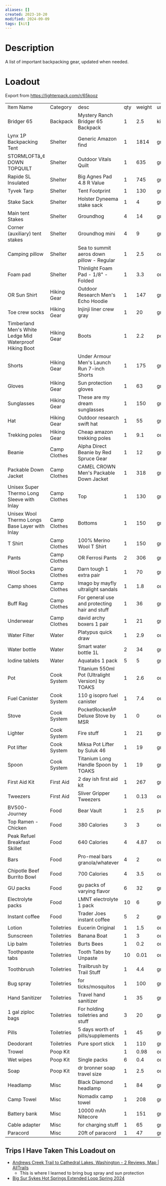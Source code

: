 ```yaml
---
aliases: []
created: 2023-10-20
modified: 2024-09-09
tags: [kit]
---
```


# Description

A list of important backpacking gear, updated when needed. 

# Loadout

Export from https://lighterpack.com/r/65kooz

|   |   |   |   |   |   |   |   |   |   |
|---|---|---|---|---|---|---|---|---|---|
|Item Name|Category|desc|qty|weight|unit|url|price|worn|consumable|
|Bridger 65|Backpack|Mystery Ranch Bridger 65 Backpack|1|2.5|kilogram|https://www.mysteryranch.com/bridger-65-pack?avad=294485_f379e1bd1&utm_source=avantlink&utm_campaign=235353&utm_medium=cl&utm_content=NA&utm_campaign=in4adventure.com|375|||
|Lynx 1P Backpacking Tent|Shelter|Generic Amazon find|1|1814|gram|https://www.amazon.com/Clostnature-1-Person-Tent-Backpacking-Ultralight/dp/B0893QB42Z/ref=sr_1_1_sspa?crid=1SHTHABXVVKKV&dib=eyJ2IjoiMSJ9.3DJVXsY4LjLIxeZdQYGJ9m4Jq2hxn5UXVssCmVfyypN7P91A2A1hAYyH_BCnJgKcbY_eBPudKF5rNFlt-vmXnlRUxBRcrPLCICkdVRaxe0GHSxJu6gKzw87zE6VGzLqO5ZnfobdxqgIrc_LzP5x_yDEzlKVhkTlP8bXrEEVBDtDdw967Fx5SdYBU9IwsH96Xqkgna85TX8HOrBQsvXFd3C29gkTejxKlvfw03hU6L98.7yYhU1DLExklFBmXgTNzjhUBFsQA5qtWaWIVuoWqksk&dib_tag=se&keywords=lynx+1P+backpacking+tent&qid=1708543431&sprefix=lynx+1p+backpacking+tent%2Caps%2C130&sr=8-1-spons&sp_csd=d2lkZ2V0TmFtZT1zcF9hdGY&psc=1|80|||
|STORMLOFTâ„¢ DOWN TOPQUILT|Shelter|Outdoor Vitals Quilt|1|635|gram|https://outdoorvitals.com/products/update-stormloft-0-30-f-down-topquilt-sleeping-bag?variant=39299979345981|300|||
|Rapide SL Insulated|Shelter|Big Agnes Pad 4.8 R Value|1|745|gram|https://www.bigagnes.com/products/rapide-sl-insulated?variant=44119833444601|200|||
|Tyvek Tarp|Shelter|Tent Footprint|1|130|gram|https://www.amazon.com/Ultralight-Footprint-Grommeted-Corners-Backpacking/dp/B088TX5H62/ref=sr_1_3?keywords=tyvek+tent+footprint&qid=1652917736&sprefix=tyvek+tent+%2Caps%2C149&sr=8-3|25|||
|Stake Sack|Shelter|Holster Dyneema stake sack|1|4|gram|https://www.garagegrowngear.com/products/holster-stake-sack-s-by-allmansright?_pos=1&_sid=259f2d37f&_ss=r|20|||
|Main tent Stakes|Shelter|Groundhog|4|14|gram|https://www.garagegrowngear.com/products/groundhog-tent-stakes-by-msr?_pos=1&_sid=f99b44b3f&_ss=r&variant=44828958884027|4.95|||
|Corner (auxiliary) tent stakes|Shelter|Groundhog mini|4|9|gram|https://www.garagegrowngear.com/products/groundhog-tent-stakes-by-msr?variant=44828958851259|4.5|||
|Camping pillow|Shelter|Sea to summit aeros down pillow - Regular|1|2.5|ounce|https://www.amazon.com/Sea-Summit-Aeros-Pillow-Regular/dp/B07NS9L7CC/ref=sr_1_2_sspa?crid=3FSI5DY8WUDXT&dib=eyJ2IjoiMSJ9.6rZzwHO46Y8VAqSiQN1SL2oIMkHf2MeOCaTKUcuz2pkkABnmPK3RTb884nLlQ7nEb2EJK2gpJurx_TZTAI0Z5LnPgv7Y_oWgd5BOU_PBKfYe9soLecoSXxGR6nv4ztHJBU1kbREXDCR_o_0CuG1h8Rxs4lUXsR3NtP0iMIL2awS4tMOKrJ32j3HaVHTyWT1nC1M1f5mm_NUKAeMLYblSpXFGk_wq3yLTMzTBm3z8KkdLxz979bTKV7EEjQkefGSPpsjMt0NU9qIv2M3VtoZlCt1ABPZ_8unNUM46a8oX0ZI.9g9ZZEDjlW_J9yzXsr2O2InzrkNm1bK3521CjBbqCaM&dib_tag=se&keywords=aeros%2Bdown%2Bpillow&qid=1721927204&s=sporting-goods&sprefix=aeros%2Bdown%2Bpillo%2Csporting%2C158&sr=1-2-spons&sp_csd=d2lkZ2V0TmFtZT1zcF9hdGY&th=1&psc=1|59.99|||
|Foam pad|Shelter|Thinlight Foam Pad - 1/8" - Folded|1|3.3|ounce|https://www.gossamergear.com/products/thinlight-foam-pad?srsltid=AfmBOootwRjc8Cl9kNOcD8pCpNMB6m6O2L72P6lgVyL25_XQNbZqnDaC|22|||
|OR Sun Shirt|Hiking Gear|Outdoor Research Men's Echo Hoodie|1|147|gram|https://www.outdoorresearch.com/products/mens-echo-hoodie-287625?srsltid=AfmBOor3wGDycAAXsPRySqXbgoFpeoi21BQAyNOS-srw92IMYeo5VcIf|75|Worn||
|Toe crew socks|Hiking Gear|Injinji liner crew gray|1|20|gram|https://www.injinji.com/liner-crew.html|12|Worn||
|Timberland Men's White Ledge Mid Waterproof Hiking Boot|Hiking Gear|Boots|1|2.2|pound|https://www.amazon.com/gp/product/B005MI8K34/ref=ppx_yo_dt_b_asin_title_o00_s00?ie=UTF8&psc=1|94.95|Worn||
|Shorts|Hiking Gear|Under Armour Men's Launch Run 7-inch Shorts|1|175|gram|https://www.amazon.com/Under-Armour-Standard-Launch-Reflective/dp/B0C12XJ159/ref=sr_1_6?crid=2TK66IZ3S3Z9O&dib=eyJ2IjoiMSJ9.G5wO-0NiMgLUekUTWfpC3GRPZ5tLQ1VXI7fMHNCq25NxzpyMe_OstHS5kWTCmZ_gqAtZRWtzy1TfbJAThp30t0xBXQc2s3rU9QbZCRqxta-Qr-2doRrReO99KlDt-Xtv8s4t9YHqA-AP1wVydTn_FIrmZE9Wc_Tpb4jzicL7CFqG8xo_CTzTE4O7yvF6VQ0lah2pbIT8ho63MCrYTZHbVKIh-qgkjc5z2tPZd5XdKY8rxsbbz2G9CsTEoEPih6SlOLmcBYi50aNLUIcMBJj-W3fkO2Tckqf11zzBvGrYEVU.B5rxeVfa5RG6wtiSdFSft_4-oP0cqMLpOMMkVuemmzU&dib_tag=se&keywords=under+amour+shorts&qid=1721924558&sprefix=under+amour+shorts%2Caps%2C182&sr=8-6|37.95|Worn||
|Gloves|Hiking Gear|Sun protection gloves|1|63|gram|https://www.amazon.com/Protection-Gloves-Touchscreen-Breathable-Outdoor/dp/B0B1Q2NLGX/ref=sr_1_8?crid=2YPA6NJB2MR90&keywords=sun+gloves&qid=1708281347&sprefix=sun+glove%2Caps%2C129&sr=8-8|11.99|Worn||
|Sunglasses|Hiking Gear|These are my dream sunglasses|1|150|gram|https://www.rei.com/product/851587/julbo-vermont-classic-glacier-sunglasses?CAWELAID=120217890003632164&cm_mmc=PLA_Bing%7C21700000001700551_8515870002%7C92700062073729914%7CNB%7C71700000081546219&gclid=06f82e19464b1bee8447481921588673&gclsrc=3p.ds&msclkid=06f82e19464b1bee8447481921588673|160|Worn||
|Hat|Hiking Gear|Outdoor research swift hat|1|55|gram|https://www.garagegrowngear.com/products/imago-by-mayfly-ultralight-equipment?variant=40917642215611|30|Worn||
|Trekking poles|Hiking Gear|Cheap amazon trekking poles|1|9.1|ounce|https://www.amazon.com/TrailBuddy-Trekking-Poles-Lightweight-Accessories/dp/B01N69RARX/ref=sr_1_1_sspa?crid=2D35TD1C4SC9Z&keywords=Trekking%2Bpole%2Btent&qid=1652917425&sprefix=trekking%2Bpole%2Bten%2Caps%2C157&sr=8-1-spons&th=1|20|||
|Beanie|Camp Clothes|Alpha Direct Beanie by Red Spruce Gear|1|12|gram|https://www.garagegrowngear.com/products/alpha-direct-beanie-by-red-spruce-gear?variant=46195615793339|29.99|||
|Packable Down Jacket|Camp Clothes|CAMEL CROWN Men's Packable Down Jacket|1|318|gram|https://www.amazon.com/CAMEL-CROWN-Packable-Lightweight-Insulated/dp/B09BCPR3XY/ref=sr_1_37?crid=2D02ET66CAAVU&keywords=packable%2Bdown%2Bjacket%2Bmen&qid=1708278891&sprefix=packable%2Bdown%2Bjacket%2Bmen%2Caps%2C132&sr=8-37&th=1|50|||
|Unisex Super Thermo Long Sleeve with Inlay|Camp Clothes|Top|1|130|gram|https://www.brynjeusa.com/product/unisex-long-sleeve-shirt-super-thermo/?attribute_pa_color=black&attribute_pa_size=l|69.95|||
|Unisex Wool Thermo Longs Base Layer with Inlay|Camp Clothes|Bottoms|1|150|gram|https://www.brynjeusa.com/product/unisex-longs-inlay/?attribute_pa_color=black&attribute_pa_size=l|104.95|||
|T Shirt|Camp Clothes|100% Merino Wool T Shirt|1|150|gram|https://www.amazon.com/Merino-T-Shirt-Sleeve-Resistance-Outdoor/dp/B0C8NJ7PQK/ref=sr_1_6?crid=348LU8625LAL5&keywords=smartwool%2Bt%2Bshirt&qid=1708280127&sprefix=smart%2Bwool%2Bt%2Bshir%2Caps%2C133&sr=8-6&th=1&psc=1|39.99|||
|Pants|Camp Clothes|OR Ferrosi Pants|2|306|gram|https://www.rei.com/product/204917/outdoor-research-ferrosi-pants-mens|100|||
|Wool Socks|Camp Clothes|Darn tough 1 extra pair|1|70|gram|https://darntough.com/collections/hiking-socks/products/mens-merino-wool-spur-boot-lightweight-hiking-socks|26|||
|Camp shoes|Camp Clothes|Imago by mayfly ultralight sandals|1|1.8|ounce|https://www.garagegrowngear.com/products/imago-by-mayfly-ultralight-equipment?variant=40917642215611|38.99|||
|Buff Rag|Camp Clothes|For general use and protecting hair and stuff|1|36|gram|https://www.amazon.com/BUFF-CoolNet-Multifunctional-Headwear-Patterned/dp/B07GR42L3C/ref=sr_1_11?crid=305N0QCHVSRR2&dib=eyJ2IjoiMSJ9.sbX-FPwYkucMH2Kntjzu4DCUBywORaf3sYw-NeSr6ZLDdWZepyifskq5xWPLgkBjr_L26D7pQIRpegnXLsIMOuzUCREQpG9HB-JYJey5HjPFO9gRmOgm_yEufGNBXfyu8y8U7nAOZRyrK1TcJSSpe_dDp3kM1WYYsm-U-PG7C48MdMoCF-YFgadcC2yKkxIaToR8dsrjogySLv9diX-ElF5CsLgO3oQKT0HyRPiOstkHCC99GJIDCfv4arm3Cadlf189-JU36B8WqkHqdn-Vwqzr8TiW3ueYdHsmptkGH1A.DjAc1aoTwrdFJ8OFnSWjH1HRgqRBmYTov5aPtrUy_H0&dib_tag=se&keywords=buff+rag&qid=1711302136&sprefix=buff+rag%2Caps%2C135&sr=8-11|23.88|||
|Underwear|Camp Clothes|david archy boxers 1 pair|1|21|gram|https://www.amazon.com/DAVID-ARCHY-Drying-Underwear-Breathable/dp/B073W775QH/ref=sr_1_5_pp?crid=1RGPOZDZLN3FN&dib=eyJ2IjoiMSJ9.Q6hMiCTpytUls3aRsR5XRiVksCFidJlgLMTVA_qb9bXXi9pmPJCSPkjeNg05wSTHTjIL9QqwBJNp1jFwv0N5Zd5k9ZxuCE1IEkaqSa4R8FjsypIQQbZlmrVD5ohWXKqiWF7wHWcLqOd8Or3WODbBkcyUrhFByc-6iydutkgVVh_QU4DYsM_adrS37py3VsInPilsVLk_I64ld2sgJcP1Q1wM8bK9S3cex00TMO720KUlY9ibBHwdPA_BcljvjNKxVEN0YGftP-ZiOjBMnIeF3eT2IHQUWDl2w_bblFt1XJg.LDeR6NHu2G-Zs00hzfNJb9NHfMzXW48sFv2gXDqz-UY&dib_tag=se&keywords=david+archy+mens+underwear&qid=1721924491&sprefix=david+archy+%2Caps%2C200&sr=8-5|10|||
|Water Filter|Water|Platypus quick draw|1|2.9|ounce|https://www.rei.com/product/232555/platypus-quickdraw-filter?sku=2325550001&store=&CAWELAID=120217890017979250&CAGPSPN=pla&CAAGID=145433358166&CATCI=aud-987353016407:pla-1965714381786&cm_mmc=PLA_Google%7C21700000001700551_2325550001%7C92700075489325630%7CNB%7C71700000107444346&gad_source=1&gclid=CjwKCAjw74e1BhBnEiwAbqOAjEb93TcbtaCye8sv_f4yxBzwkZMZPP8QJ8WPlCnSRH834CfKhIWnwBoCbjgQAvD_BwE&gclsrc=aw.ds|39.95|||
|Water bottle|Water|Smart water bottle 1L|2|34|gram||0|||
|Iodine tablets|Water|Aquatabs 1 pack|5|5|gram|https://www.amazon.com/dp/B007W5D13O?ref=ppx_yo2ov_dt_b_product_details&th=1|0.99|||
|Pot|Cook System|Titanium 550ml Pot (Ultralight Version) by TOAKS|1|2.6|ounce|https://www.garagegrowngear.com/products/titanium-550ml-pot-ultralight-version-by-toaks?_pos=1&_sid=15074f1af&_ss=r|29.95|||
|Fuel Canister|Cook System|110 g isopro fuel canister|1|7.4|ounce|https://www.rei.com/product/849634/msr-isopro-fuel-canister-39-oz-110g?srsltid=AfmBOorSWXfAVChtFqNHk1OIyc1cUjJ4lVkMOAbpdU1x8-yV3gGEXlk_|5.95|||
|Stove|Cook System|PocketRocketÂ® Deluxe Stove by MSR|1|0|ounce|https://www.garagegrowngear.com/products/pocketrocket-deluxe-by-msr-1?_pos=1&_sid=42cf84e38&_ss=r|0|||
|Lighter|Cook System|Fire stuff|1|21|gram||1|||
|Pot lifter|Cook System|Miksa Pot Lifter by Suluk 46|1|19|gram|https://www.garagegrowngear.com/products/miksa-pot-lifter-by-suluk-46?_pos=1&_sid=649d99fa5&_ss=r&variant=46230554083515|18.99|||
|Spoon|Cook System|Titanium Long Handle Spoon by TOAKS|1|19|gram|https://www.garagegrowngear.com/products/titanium-long-handle-spoon-by-toaks?_pos=1&_sid=ff6500ad3&_ss=r|9.95|||
|First Aid Kit|First Aid|2 day ish first aid kit|1|267|gram|https://www.rei.com/product/113006/adventure-medical-kits-mountain-series-hiker-medical-kit?cm_mmc=aff_AL-_-145262-_-180150-_-NA&avad=180150_b378aa8bd|29.95|||
|Tweezers|First Aid|Sliver Gripper Tweezers|1|0.13|ounce|https://www.garagegrowngear.com/products/sliver-gripper-tweezers?_pos=1&_sid=56ea41f50&_ss=r|6.95|||
|BV500-Journey|Food|Bear Vault|1|2.5|pound|https://bearvault.com/product/bv500/|99.95|||
|Top Ramen - Chicken|Food|380 Calories|3|3|ounce|https://www.nissinfoods.com/product/top-ramen/top-ramen-chicken/|0.31||Consumable|
|Peak Refuel Breakfast Skillet|Food|640 Calories|4|4.87|ounce|https://www.rei.com/product/182709/peak-refuel-breakfast-skillet-2-servings?CAWELAID=120217890010430877&cm_mmc=PLA_Bing%7C21700000001700551_1827090001%7C92700061989211754%7CTOF%7C71700000081470991&gclid=940ae933093a173a28a38ce54103e957&gclsrc=3p.ds&msclkid=940ae933093a173a28a38ce54103e957|13.95||Consumable|
|Bars|Food|Pro-meal bars granola/whatever|4|2|ounce|https://theprobar.com/collections/meal-bar?em_source=google&em_adid=649393448370&em_campaign=18148305295&em_keyword=pro%20meal%20bar&utm_term=em:google:649393448370:18148305295:pro%20meal%20bar&utm_source=google&utm_medium=paid&utm_campaign=18148305295&utm_content=139759106319&utm_term=pro%20meal%20bar&gadid=649393448370&gad_source=1&gclid=CjwKCAjw74e1BhBnEiwAbqOAjOYj1Iat-yvQSHIaK5qHotGW16JCF8Bm8abBYylr7PtK4JbzgOBe6RoCozsQAvD_BwE|3.4||Consumable|
|Chipotle Beef Burrito Bowl|Food|700 Calories|4|3.5|ounce|https://pinnaclefoods.co/product/chipotle-beef-burrito-bowl-with-corn-and-cilantro-lime-rice/|15.99||Consumable|
|GU packs|Food|gu packs of varying flavor|6|32|gram|https://www.amazon.com/GU-Original-Nutrition-Energy-Espresso/dp/B00NNZUYS2/ref=sr_1_6?crid=L9I3WNLPPR7O&dib=eyJ2IjoiMSJ9.h_aEHCJfdXW1lS8nny32IZCibI_1lTe6WLT670n3sNdapxPNpCtPY0k-LRR8M7O5EZfF0Bqm5yqUK7dljG6uj7w2PMmTjDJJmmLhl01MmtniEbQ_6n35nF_JJ5fE6mWlGHcMVSTHSqYRsMCd_YqPLfL8hxFCoTfbI6VrCfauxod4EH9oWk-arhtzm3Odk-BtZLvrzbT_rXiU1vtvaApRsE9cu7jojA6U4_W_nip6FU6yXly1ML96f1mJ1-wg2Qe_W1GrL7J547dcdpzUx6cfKki5nYW0ghX0Zz3COciLitg.vjCRdu5O5fwXCuxe8_iA-k5WCmrOcG0DEkWqa7V-jNk&dib_tag=se&keywords=gu+packs&qid=1721927834&rdc=1&sprefix=gu+pack%2Caps%2C265&sr=8-6|1.52||Consumable|
|Electrolyte packs|Food|LMNT electrolyte 1 pack|10|6|gram|https://www.amazon.com/LMNT-Zero-Sugar-Electrolytes/dp/B0CQDFPMQW/ref=sr_1_5?crid=3NE2AD5XIL54V&dib=eyJ2IjoiMSJ9.eWfuKn2zuYG4q3uwVaipKkkoVL3sKdNF-NJNMHW8aV9oMaTcif5pH7Hm3qlg_UhIiGcEvqVMq83jvi_0OlWTWn_Li-t_EBq_xlpjBKZuyHi9-lOlMSRU5WZ2I_SFlBSBkUO2lw2H7gNMO0i6GanfpvC_V6y3-tLvfFkHOkuQTzd9kFv27EzJ7hH-aRUcHw6plm6sfM_cjzaDgVulk_P76qEeJzuXvXQ21qvWITR_Yr0IEP1BcwiQPMfVEnCAk_Br8-zriqmBZQgOBQ_6L_HmaQlJDCcjuUjBSuZjlrBv0bw.OrXJgv-c2jH1OFc3n-sbhFTAc8oJJMR-EYCUC7aRHHw&dib_tag=se&keywords=lmnt+electrolytes&qid=1721928011&sprefix=lmnt+%2Caps%2C186&sr=8-5|1.5||Consumable|
|Instant coffee|Food|Trader Joes instant coffee|5|2|gram|https://www.amazon.com/Nescafe-Instant-Coffee-Packets-Tasters/dp/B00EVJX2JC/ref=sr_1_6?crid=1VX41WVQBZ7IX&keywords=instant+coffee+packs&qid=1708282902&sprefix=instant+coffee+pack%2Caps%2C128&sr=8-6|0.5||Consumable|
|Lotion|Toiletries|Eucerin Original|1|1.5|ounce||1.5|||
|Sunscreen|Toiletries|Banana Boat|1|3|ounce||4.5|||
|Lip balm|Toiletries|Burts Bees|1|0.2|ounce||3.1|||
|Toothpaste tabs|Toiletries|Tooth Tabs by Unpaste|10|0.01|ounce|https://www.garagegrowngear.com/products/tooth-tabs-by-unpaste?_pos=1&_sid=2f37c774c&_ss=r|0.08|||
|Toothbrush|Toiletries|Trailbrush by Trail Stuff|1|4.4|gram|https://www.garagegrowngear.com/products/trailbrush-by-trail-stuff?_pos=1&_sid=c2964eded&_ss=r|8|||
|Bug spray|Toiletries|for ticks/mosquitos|1|100|gram|https://www.amazon.com/Bens-Mosquito-Insect-Repellent-Ounce/dp/B0738NCJMH/ref=sr_1_7?crid=1IOG50D4VPABQ&keywords=high+strength+bug+spray&qid=1708283527&sprefix=high+strength+bug+spray%2Caps%2C129&sr=8-7|10|||
|Hand Sanitizer|Toiletries|Travel hand sanitizer|1|35|gram||0|||
|1 gal ziploc bags|Toiletries|For holding toiletries and stuff|3|20|gram||0.2|||
|Pills|Toiletries|5 days worth of pills/supplements|1|45|gram||0||Consumable|
|Deodorant|Toiletries|Pure sport stick|1|110|gram||0|||
|Trowel|Poop Kit||1|0.98|ounce||15.99|||
|Wet wipes|Poop Kit|Single packs|6|0.4|ounce|https://www.amazon.com/dp/B074DYPZYK?ref=nb_sb_ss_w_as-reorder-t1_ypp_rep_k6_1_8&amp&crid=Z6TBGNRZS058&amp&sprefix=biodegra|0.6|||
|Soap|Poop Kit|dr bronner soap travel size|1|2.5|ounce||6.95|||
|Headlamp|Misc|Black Diamond headlamp|1|84|gram|https://www.amazon.com/Black-Diamond-Equipment-Headlamp-Graphite/dp/B09NQJQGVY/ref=sr_1_5?crid=FZ95G5NATMYR&keywords=backpacking%2Bheadlamp&qid=1708280670&sprefix=backpacking%2Bhead%2Caps%2C126&sr=8-5&th=1|19.95|||
|Camp Towel|Misc|Nomadix camp towel|1|208|gram|https://www.amazon.com/Nomadix-Camping-Travel-National-Collection/dp/B07Y5P3CRV/ref=sr_1_36?crid=15OVHDG21ZMC5&keywords=camping%2Btowel&qid=1708280753&sprefix=camping%2Btowel%2Caps%2C131&sr=8-36&th=1|39.95|||
|Battery bank|Misc|10000 mAh Nitecore|1|151|gram|https://www.amazon.com/NB10000-Ultra-Slim-Quick-Charge-Flashlights-Headlamps/dp/B08JH5SKQ8/ref=sr_1_1_sspa?crid=1OTDT19PUIB9U&keywords=nitecore%2Bbattery%2Bpack&qid=1708282414&sprefix=nitecore%2Bbattery%2Bpack%2Caps%2C129&sr=8-1-spons&sp_csd=d2lkZ2V0TmFtZT1zcF9hdGY&th=1|59.95|||
|Cable adapter|Misc|for charging stuff|1|65|gram|https://www.amazon.com/HESIMING-Charging-Adapter-Lightning-Convertor/dp/B09SQ21VHK/ref=sr_1_8?crid=1AWEE9FL1NY04&keywords=phone+cable+adapter+kit&qid=1708282488&sprefix=phone+cable+adapter+ki%2Caps%2C139&sr=8-8|9.99|||
|Paracord|Misc|20ft of paracord|1|47|gram|https://www.amazon.com/Amazon-Basics-Paracord-7-Strand-Strength/dp/B08HNZB3PZ/ref=sr_1_1_ffob_sspa?crid=OSUG06GSU7JO&keywords=paracord&qid=1708282939&sprefix=Paraco%2Caps%2C130&sr=8-1-spons&sp_csd=d2lkZ2V0TmFtZT1zcF9hdGY&psc=1|10.44|||

## Trips I Have Taken This Loadout on

- [Andrews Creek Trail to Cathedral Lakes, Washington - 2 Reviews, Map | AllTrails](https://www.alltrails.com/trail/us/washington/andrews-creek-trail-to-cathedral-lakes--2)
	- This is where I learned to bring bug spray and sun protection
- [Big Sur Sykes Hot Springs Extended Loop Spring 2024](Big%20Sur%20Sykes%20Hot%20Springs%20Extended%20Loop%20Spring%202024.md)
